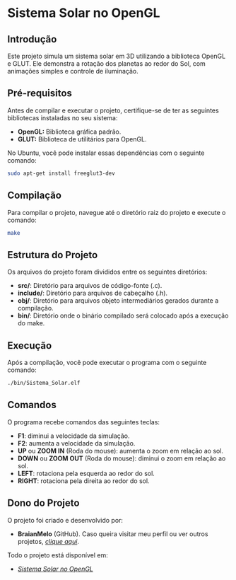 # Sistema Solar no OpenGL

## Introdução
Este projeto simula um sistema solar em 3D utilizando a biblioteca OpenGL e GLUT. Ele demonstra a rotação dos planetas ao redor do Sol, com animações simples e controle de iluminação.

## Pré-requisitos

Antes de compilar e executar o projeto, certifique-se de ter as seguintes bibliotecas instaladas no seu sistema:

- **OpenGL:** Biblioteca gráfica padrão.
- **GLUT:** Biblioteca de utilitários para OpenGL.

No Ubuntu, você pode instalar essas dependências com o seguinte comando:

```bash
sudo apt-get install freeglut3-dev
```

## Compilação

Para compilar o projeto, navegue até o diretório raiz do projeto e execute o comando:

```bash
make
```

## Estrutura do Projeto
Os arquivos do projeto foram divididos entre os seguintes diretórios:
* **src/**: Diretório para arquivos de código-fonte (.c).
* **include/**: Diretório para arquivos de cabeçalho (.h).
* **obj/**:  Diretório para arquivos objeto intermediários gerados durante a compilação.
* **bin/**: Diretório onde o binário compilado será colocado após a execução do make.

## Execução
Após a compilação, você pode executar o programa com o seguinte comando:
```bash
./bin/Sistema_Solar.elf
```

## Comandos
O programa recebe comandos das seguintes teclas:
* **F1**: diminui a velocidade da simulação.
* **F2**: aumenta a velocidade da simulação.
* **UP** ou **ZOOM IN** (Roda do mouse): aumenta o zoom em relação ao sol.
* **DOWN** ou **ZOOM OUT** (Roda do mouse): diminui o zoom em relação ao sol.
* **LEFT**: rotaciona pela esquerda ao redor do sol.
* **RIGHT**: rotaciona pela direita ao redor do sol.

## Dono do Projeto
O projeto foi criado e desenvolvido por:
* **BraianMelo** (GitHub). Caso queira visitar meu perfil ou ver outros projetos, *[clique aqui](https://github.com/BraianMelo)*.

Todo o projeto está disponível em:
* *[Sistema Solar no OpenGL](https://github.com/BraianMelo/Sistema_Solar_OpenGL)*

